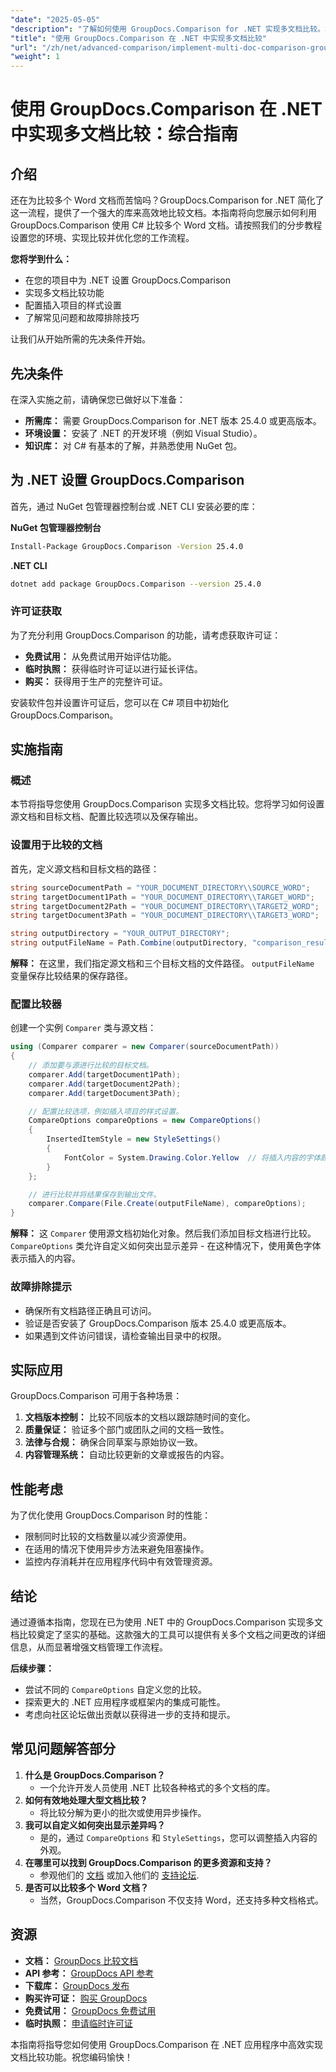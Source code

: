 ```yaml
---
"date": "2025-05-05"
"description": "了解如何使用 GroupDocs.Comparison for .NET 实现多文档比较。本指南涵盖设置、配置和实际应用。"
"title": "使用 GroupDocs.Comparison 在 .NET 中实现多文档比较"
"url": "/zh/net/advanced-comparison/implement-multi-doc-comparison-groupdocs-net/"
"weight": 1
---
```


# 使用 GroupDocs.Comparison 在 .NET 中实现多文档比较：综合指南

## 介绍

还在为比较多个 Word 文档而苦恼吗？GroupDocs.Comparison for .NET 简化了这一流程，提供了一个强大的库来高效地比较文档。本指南将向您展示如何利用 GroupDocs.Comparison 使用 C# 比较多个 Word 文档。请按照我们的分步教程设置您的环境、实现比较并优化您的工作流程。

**您将学到什么：**
- 在您的项目中为 .NET 设置 GroupDocs.Comparison
- 实现多文档比较功能
- 配置插入项目的样式设置
- 了解常见问题和故障排除技巧

让我们从开始所需的先决条件开始。

## 先决条件

在深入实施之前，请确保您已做好以下准备：
- **所需库：** 需要 GroupDocs.Comparison for .NET 版本 25.4.0 或更高版本。
- **环境设置：** 安装了 .NET 的开发环境（例如 Visual Studio）。
- **知识库：** 对 C# 有基本的了解，并熟悉使用 NuGet 包。

## 为 .NET 设置 GroupDocs.Comparison

首先，通过 NuGet 包管理器控制台或 .NET CLI 安装必要的库：

**NuGet 包管理器控制台**
```bash
Install-Package GroupDocs.Comparison -Version 25.4.0
```

**.NET CLI**
```bash
dotnet add package GroupDocs.Comparison --version 25.4.0
```

### 许可证获取

为了充分利用 GroupDocs.Comparison 的功能，请考虑获取许可证：
- **免费试用：** 从免费试用开始评估功能。
- **临时执照：** 获得临时许可证以进行延长评估。
- **购买：** 获得用于生产的完整许可证。

安装软件包并设置许可证后，您可以在 C# 项目中初始化 GroupDocs.Comparison。

## 实施指南

### 概述
本节将指导您使用 GroupDocs.Comparison 实现多文档比较。您将学习如何设置源文档和目标文档、配置比较选项以及保存输出。

### 设置用于比较的文档
首先，定义源文档和目标文档的路径：
```csharp
string sourceDocumentPath = "YOUR_DOCUMENT_DIRECTORY\\SOURCE_WORD";
string targetDocument1Path = "YOUR_DOCUMENT_DIRECTORY\\TARGET_WORD";
string targetDocument2Path = "YOUR_DOCUMENT_DIRECTORY\\TARGET2_WORD";
string targetDocument3Path = "YOUR_DOCUMENT_DIRECTORY\\TARGET3_WORD";

string outputDirectory = "YOUR_OUTPUT_DIRECTORY";
string outputFileName = Path.Combine(outputDirectory, "comparison_result.docx");
```
**解释：** 在这里，我们指定源文档和三个目标文档的文件路径。 `outputFileName` 变量保存比较结果的保存路径。

### 配置比较器
创建一个实例 `Comparer` 类与源文档：
```csharp
using (Comparer comparer = new Comparer(sourceDocumentPath))
{
    // 添加要与源进行比较的目标文档。
    comparer.Add(targetDocument1Path);
    comparer.Add(targetDocument2Path);
    comparer.Add(targetDocument3Path);

    // 配置比较选项，例如插入项目的样式设置。
    CompareOptions compareOptions = new CompareOptions()
    {
        InsertedItemStyle = new StyleSettings()
        {
            FontColor = System.Drawing.Color.Yellow  // 将插入内容的字体颜色设置为黄色。
        }
    };

    // 进行比较并将结果保存到输出文件。
    comparer.Compare(File.Create(outputFileName), compareOptions);
}
```
**解释：** 这 `Comparer` 使用源文档初始化对象。然后我们添加目标文档进行比较。 `CompareOptions` 类允许自定义如何突出显示差异 - 在这种情况下，使用黄色字体表示插入的内容。

### 故障排除提示
- 确保所有文档路径正确且可访问。
- 验证是否安装了 GroupDocs.Comparison 版本 25.4.0 或更高版本。
- 如果遇到文件访问错误，请检查输出目录中的权限。

## 实际应用
GroupDocs.Comparison 可用于各种场景：
1. **文档版本控制：** 比较不同版本的文档以跟踪随时间的变化。
2. **质量保证：** 验证多个部门或团队之间的文档一致性。
3. **法律与合规：** 确保合同草案与原始协议一致。
4. **内容管理系统：** 自动比较更新的文章或报告的内容。

## 性能考虑
为了优化使用 GroupDocs.Comparison 时的性能：
- 限制同时比较的文档数量以减少资源使用。
- 在适用的情况下使用异步方法来避免阻塞操作。
- 监控内存消耗并在应用程序代码中有效管理资源。

## 结论
通过遵循本指南，您现在已为使用 .NET 中的 GroupDocs.Comparison 实现多文档比较奠定了坚实的基础。这款强大的工具可以提供有关多个文档之间更改的详细信息，从而显著增强文档管理工作流程。

**后续步骤：**
- 尝试不同的 `CompareOptions` 自定义您的比较。
- 探索更大的 .NET 应用程序或框架内的集成可能性。
- 考虑向社区论坛做出贡献以获得进一步的支持和提示。

## 常见问题解答部分
1. **什么是 GroupDocs.Comparison？**
   - 一个允许开发人员使用 .NET 比较各种格式的多个文档的库。
2. **如何有效地处理大型文档比较？**
   - 将比较分解为更小的批次或使用异步操作。
3. **我可以自定义如何突出显示差异吗？**
   - 是的，通过 `CompareOptions` 和 `StyleSettings`，您可以调整插入内容的外观。
4. **在哪里可以找到 GroupDocs.Comparison 的更多资源和支持？**
   - 参观他们的 [文档](https://docs.groupdocs.com/comparison/net/) 或加入他们的 [支持论坛](https://forum。groupdocs.com/c/comparison/).
5. **是否可以比较多个 Word 文档？**
   - 当然，GroupDocs.Comparison 不仅支持 Word，还支持多种文档格式。

## 资源
- **文档：** [GroupDocs 比较文档](https://docs.groupdocs.com/comparison/net/)
- **API 参考：** [GroupDocs API 参考](https://reference.groupdocs.com/comparison/net/)
- **下载库：** [GroupDocs 发布](https://releases.groupdocs.com/comparison/net/)
- **购买许可证：** [购买 GroupDocs](https://purchase.groupdocs.com/buy)
- **免费试用：** [GroupDocs 免费试用](https://releases.groupdocs.com/comparison/net/)
- **临时执照：** [申请临时许可证](https://purchase.groupdocs.com/temporary-license/)

本指南将指导您如何使用 GroupDocs.Comparison 在 .NET 应用程序中高效实现文档比较功能。祝您编码愉快！